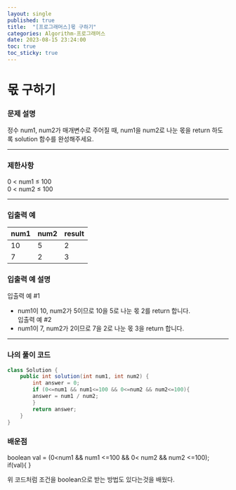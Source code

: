 ```yaml
---
layout: single
published: true
title:  "[프로그래머스]몫 구하기"
categories: Algorithm-프로그래머스
date: 2023-08-15 23:24:00
toc: true
toc_sticky: true
---
```


# 몫 구하기

### 문제 설명
정수 num1, num2가 매개변수로 주어질 때, num1을 num2로 나눈 몫을 return 하도록 solution 함수를 완성해주세요.

----------------

### 제한사항
0 < num1 ≤ 100  
0 < num2 ≤ 100


----------------

### 입출력 예

|num1|	num2|	result|
|---|---|---|
|10|  5|  2|
|7|  2 |  3|



### 입출력 예 설명
입출력 예 #1  
* num1이 10, num2가 5이므로 10을 5로 나눈 몫 2를 return 합니다.  
입출력 예 #2  
* num1이 7, num2가 2이므로 7을 2로 나눈 몫 3을 return 합니다.  


----------------

### 나의 풀이 코드

```java
class Solution {
    public int solution(int num1, int num2) {
        int answer = 0;
        if (0<=num1 && num1<=100 && 0<=num2 && num2<=100){
        answer = num1 / num2;
        }
        return answer;
    }
}
```

### 배운점

  
boolean val = (0<num1 && num1 <=100 && 0< num2 && num2 <=100);  
if(val){  }  
  
<p>
위 코드처럼 조건을 boolean으로 받는 방법도 있다는것을 배웠다.
</p>




